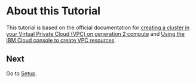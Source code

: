 # About this Tutorial

This tutorial is based on the official documentation for [creating a cluster in your Virtual Private Cloud (VPC) on generation 2 compute](https://cloud.ibm.com/docs/containers?topic=containers-vpc_ks_tutorial) and [Using the IBM Cloud console to create VPC resources](https://cloud.ibm.com/docs/vpc?topic=vpc-creating-a-vpc-using-the-ibm-cloud-console).

## Next

Go to [Setup](1_setup.md).
